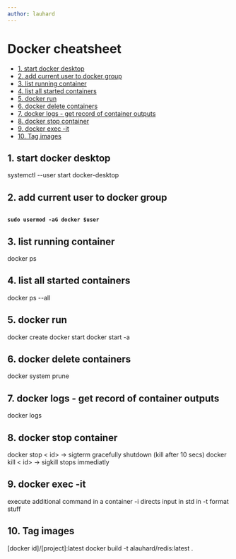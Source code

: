 ```yaml
---
author: lauhard
---
```


# Docker cheatsheet

<!-- <!-- markdownlint-disable -->

<!-- TOC tocDepth:2..3 chapterDepth:2..6 -->

- [1. start docker desktop](#1-start-docker-desktop)
- [2. add current user to docker group](#2-add-current-user-to-docker-group)
- [3. list running container](#3-list-running-container)
- [4. list all started containers](#4-list-all-started-containers)
- [5. docker run](#5-docker-run)
- [6. docker delete containers](#6-docker-delete-containers)
- [7. docker logs - get record of container outputs](#7-docker-logs---get-record-of-container-outputs)
- [8. docker stop container](#8-docker-stop-container)
- [9. docker exec -it](#9-docker-exec--it)
- [10. Tag images](#10-tag-images)

<!-- /TOC -->

## 1. start docker desktop
systemctl --user start docker-desktop

## 2. add current user to docker group
<code class="code-block" style="font-weight:bolder">
sudo usermod -aG docker $user
</code>

## 3. list running container
docker ps

## 4. list all started containers
docker ps --all

## 5. docker run
docker create  <name>
docker start <id>
docker start -a <id>

## 6. docker delete containers
docker system prune

## 7. docker logs - get record of container outputs
docker logs <id>

## 8. docker stop container
docker stop < id> -> sigterm gracefully shutdown (kill after 10 secs)
docker kill < id> -> sigkill stops immediatly

## 9. docker exec -it
execute additional command in a container
-i directs input in std in
-t format stuff

## 10. Tag images
[docker id]/[project]:latest
docker build -t alauhard/redis:latest .
